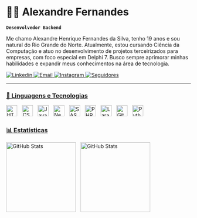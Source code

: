 #  👨‍💻 Alexandre Fernandes

**`Desenvolvedor Backend`**

Me chamo Alexandre Henrique Fernandes da Silva, tenho 19 anos e sou natural do Rio Grande do Norte. Atualmente, estou cursando Ciência da Computação e atuo no desenvolvimento de projetos terceirizados para empresas, com foco especial em Delphi 7. Busco sempre aprimorar minhas habilidades e expandir meus conhecimentos na área de tecnologia.

<p align="left">
    <a href="https://www.linkedin.com/in/alexandre-fernandes-3a3267198/">
        <img 
            alt="Linkedin" 
            title="Meu Linkedin" 
            src="https://custom-icon-badges.demolab.com/badge/Linkedin-1155ba.svg?logo=linkedin%20(7)tgtger"
        />
    <a href="https://mail.google.com/mail/u/0/#inbox?compose=fwmvGVdCnSZJGzPNXKxqjCwdWzbSSWVcQwWMrvlKfXdHDKRTXvHspRBJTDpDXwXHptbhLfGwkjFFnfbFKCnDmHnTZfrQmWCbGHPJRHQtQsxFzKVgqFxq">
        <img 
            alt="Email" 
            title="Meu Email" 
            src="https://custom-icon-badges.demolab.com/badge/Email-E61B23.svg?logo=mailrger"
        />
    </a> 
    <a href="https://www.instagram.com/alexandfdes/">
        <img 
            alt="Instagram" 
            title="Meu Instagram" 
            src="https://custom-icon-badges.demolab.com/badge/Instagram-FF006F.svg?logo=instagram (1)rfgwerg"
        />
    </a>
    <a href="https://github.com/Alexandfdes?tab=followers">
        <img 
            alt="Seguidores" 
            title="Me siga no GitHub" 
            src="https://custom-icon-badges.demolab.com/badge/GitHub-000000.svg?logo=githuberfg"
    </a>
</p>

---

### 🤖 Linguagens e Tecnologias

<img 
    align="left" 
    alt="HTML"
    title="HTML" 
    width="30px" 
    style="padding-right: 10px;" 
    src="https://cdn.jsdelivr.net/gh/devicons/devicon@latest/icons/html5/html5-original.svg" 
/>
<img 
    align="left" 
    alt="CSS" 
    title="CSS"
    width="30px" 
    style="padding-right: 10px;" 
    src="https://cdn.jsdelivr.net/gh/devicons/devicon@latest/icons/css3/css3-original.svg" 
/>
<img 
    align="left" 
    alt="JavaScript" 
    title="JavaScript"
    width="30px" 
    style="padding-right: 10px;" 
    src="https://cdn.jsdelivr.net/gh/devicons/devicon@latest/icons/javascript/javascript-original.svg" 
/>
<img 
    align="left" 
    alt="Next.js" 
    title="Next.js"
    width="30px" 
    style="padding-right: 10px;" 
    src="https://cdn.jsdelivr.net/gh/devicons/devicon@latest/icons/nextjs/nextjs-original.svg" 
/> 
<img 
    align="left" 
    alt="SASS" 
    title="SASS"
    width="30px" 
    style="padding-right: 10px;" 
    src="https://cdn.jsdelivr.net/gh/devicons/devicon@latest/icons/sass/sass-original.svg" 
/>
<img 
    align="left" 
    alt="PHP" 
    title="PHP"
    width="30px" 
    style="padding-right: 10px;" 
    src="https://cdn.jsdelivr.net/gh/devicons/devicon@latest/icons/php/php-original.svg" 
/>
<img 
    align="left" 
    alt="Laravel" 
    title="Laravel"
    width="30px" 
    style="padding-right: 10px;" 
    src="https://cdn.jsdelivr.net/gh/devicons/devicon@latest/icons/laravel/laravel-original.svg"  
/>
<img 
    align="left" 
    alt="Git" 
    title="Git"
    width="30px" 
    style="padding-right: 10px;" 
    src="https://cdn.jsdelivr.net/gh/devicons/devicon@latest/icons/git/git-original.svg" 
/>
<img 
    align="left" 
    alt="Python" 
    title="Python"
    width="30px" 
    style="padding-right: 10px;" 
    src="https://cdn.jsdelivr.net/gh/devicons/devicon@latest/icons/python/python-original.svg" 
/>

<br/>
<br/>



### 📊 Estatísticas

<p>
  <img 
    align="left" 
    alt="GitHub Stats" 
    height="190" 
    style="padding-right: 10px;" 
    src="https://github-readme-stats.vercel.app/api?username=alexandfdes&show_icons=true&theme=tokyonight&include_all_commits=true&locale=pt-br" 
  />

<img 
      align="left" 
      alt="GitHub Stats" 
      height="190" 
      src="https://github-readme-stats.vercel.app/api/top-langs/?username=alexandfdes&theme=tokyonight&layout=compact&custom_title=Tecnologias&langs_count=9" 
  />

</p>
